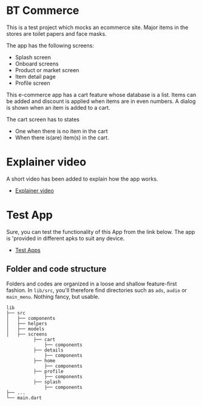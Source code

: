 # BT Commerce

This is a test project which mocks an ecommerce site. 
Major items in the stores are toilet papers and face masks.

The app has the following screens:
* Splash screen
* Onboard screens
* Product or market screen
* Item detail page
* Profile screen

This e-commerce app has a cart feature whose database is a list. Items can be added 
and discount is applied when items are in even numbers. A dialog is shown when an item
is added to a cart.

The cart screen has to states
* One when there is no item in the cart
* When there is(are) item(s) in the cart.


# Explainer video

A short video has been added to explain how the app works.

- [Explainer video](https://www.loom.com/share/921954adae504e5c9624bd236d52e01c)



# Test App

Sure, you can test the functionality of this App from the link below. The app is 'provided
in different apks to suit any device.

- [Test Apps](https://github.com/JAtoms/Bt-Commerce/tree/dashboard/assets/test_app)


## Folder and code structure

Folders and codes are organized in a loose and shallow feature-first fashion.
In `lib/src`, you'll therefore find directories such as `ads`, `audio`
or `main_menu`. Nothing fancy, but usable.

```
lib
├── src
│   ├── components
│   ├── helpers
│   ├── models
│   ├── screens
          ├── cart
              ├── components
          ├── details
              ├── components
          ├── home
              ├── components
          ├── profile
              ├── components
          ├── splash
              ├── components
├── ...
└── main.dart

